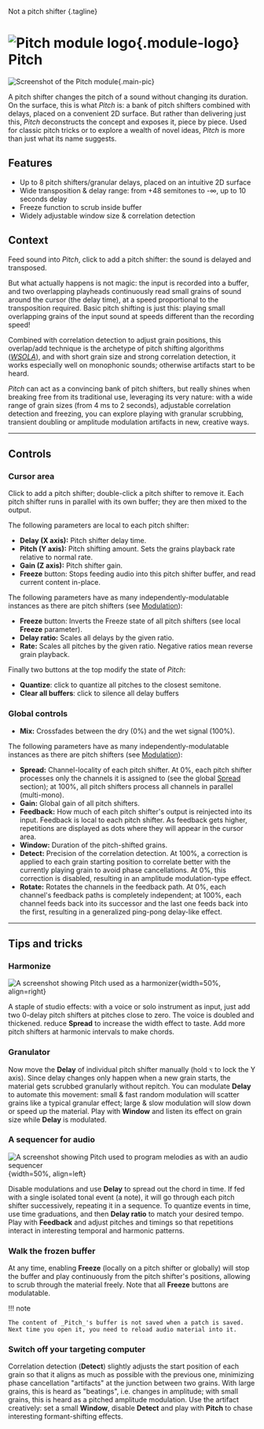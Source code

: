 Not a pitch shifter
{.tagline}

# ![Pitch module logo](../assets/images/modules/pitch/pitch.svg){.module-logo} Pitch

![Screenshot of the Pitch module](../assets/images/modules/pitch/pitch.png){.main-pic}

A pitch shifter changes the pitch of a sound without changing its duration. On the surface, this is what _Pitch_ is: a bank of pitch shifters combined with delays, placed on a convenient 2D surface. But rather than delivering just this, _Pitch_ deconstructs the concept and exposes it, piece by piece. Used for classic pitch tricks or to explore a wealth of novel ideas, _Pitch_ is more than just what its name suggests.

## Features

- Up to 8 pitch shifters/granular delays, placed on an intuitive 2D surface
- Wide transposition & delay range: from +48 semitones to -∞, up to 10 seconds delay
- Freeze function to scrub inside buffer
- Widely adjustable window size & correlation detection

## Context

Feed sound into _Pitch_, click to add a pitch shifter: the sound is delayed and transposed.

But what actually happens is not magic: the input is recorded into a buffer, and two overlapping playheads continuously read small grains of sound around the cursor (the delay time), at a speed proportional to the transposition required. Basic pitch shifting is just this: playing small overlapping grains of the input sound at speeds different than the recording speed!

Combined with correlation detection to adjust grain positions, this overlap/add technique is the archetype of pitch shifting algorithms ([_WSOLA_](https://ieeexplore.ieee.org/document/319366)), and with short grain size and strong correlation detection, it works especially well on monophonic sounds; otherwise artifacts start to be heard.

_Pitch_ can act as a convincing bank of pitch shifters, but really shines when breaking free from its traditional use, leveraging its very nature: with a wide range of grain sizes (from 4 ms to 2 seconds), adjustable correlation detection and freezing, you can explore playing with granular scrubbing, transient doubling or amplitude modulation artifacts in new, creative ways.

---

## Controls

### Cursor area

Click to add a pitch shifter; double-click a pitch shifter to remove it. Each pitch shifter runs in parallel with its own buffer; they are then mixed to the output.

The following parameters are local to each pitch shifter:

- **Delay (X axis):** Pitch shifter delay time.
- **Pitch (Y axis):** Pitch shifting amount. Sets the grains playback rate relative to normal rate.
- **Gain (Z axis):** Pitch shifter gain.
- **Freeze** button: Stops feeding audio into this pitch shifter buffer, and read current content in-place.

The following parameters have as many independently-modulatable instances as there are pitch shifters (see [Modulation](../atelier/modulation.md)):

- **Freeze** button: Inverts the Freeze state of all pitch shifters (see local **Freeze** parameter).
- **Delay ratio:** Scales all delays by the given ratio.
- **Rate:** Scales all pitches by the given ratio. Negative ratios mean reverse grain playback.

Finally two buttons at the top modify the state of _Pitch_:

- **Quantize**: click to quantize all pitches to the closest semitone.
- **Clear all buffers**: click to silence all delay buffers

### Global controls

- **Mix:** Crossfades between the dry (0%) and the wet signal (100%).

The following parameters have as many independently-modulatable instances as there are pitch shifters (see [Modulation](../atelier/modulation.md)):

- **Spread:** Channel-locality of each pitch shifter. At 0%, each pitch shifter processes only the channels it is assigned to (see the global [Spread](../atelier/multichannel.md#spread) section); at 100%, all pitch shifters process all channels in parallel (multi-mono).
- **Gain:** Global gain of all pitch shifters.
- **Feedback:** How much of each pitch shifter's output is reinjected into its input. Feedback is local to each pitch shifter. As feedback gets higher, repetitions are displayed as dots where they will appear in the cursor area.
- **Window:** Duration of the pitch-shifted grains.
- **Detect:** Precision of the correlation detection. At 100%, a correction is applied to each grain starting position to correlate better with the currently playing grain to avoid phase cancellations. At 0%, this correction is disabled, resulting in an amplitude modulation-type effect.
- **Rotate:** Rotates the channels in the feedback path. At 0%, each channel's feedback paths is completely independent; at 100%, each channel feeds back into its successor and the last one feeds back into the first, resulting in a generalized ping-pong delay-like effect.

---

## Tips and tricks

### Harmonize

![A screenshot showing Pitch used as a harmonizer](../assets/images/modules/pitch/pitch-tips-harmonize.png){width=50%, align=right}

A staple of studio effects: with a voice or solo instrument as input, just add two 0-delay pitch shifters at pitches close to zero. The voice is doubled and thickened. reduce **Spread** to increase the width effect to taste. Add more pitch shifters at harmonic intervals to make chords.

### Granulator

Now move the **Delay** of individual pitch shifter manually (hold `⌥` to lock the Y axis). Since delay changes only happen when a new grain starts, the material gets scrubbed granularly without repitch. You can modulate **Delay** to automate this movement: small & fast random modulation will scatter grains like a typical granular effect; large & slow modulation will slow down or speed up the material. Play with **Window** and listen its effect on grain size while **Delay** is modulated.

### A sequencer for audio

![A screenshot showing Pitch used to program melodies as with an audio sequencer](../assets/images/modules/pitch/pitch-tips-melodies.png){width=50%, align=left}

Disable modulations and use **Delay** to spread out the chord in time. If fed with a single isolated tonal event (a note), it will go through each pitch shifter successively, repeating it in a sequence. To quantize events in time, use time graduations, and then **Delay ratio** to match your desired tempo. Play with **Feedback** and adjust pitches and timings so that repetitions interact in interesting temporal and harmonic patterns.

### Walk the frozen buffer

At any time, enabling **Freeze** (locally on a pitch shifter or globally) will stop the buffer and play continuously from the pitch shifter's positions, allowing to scrub through the material freely. Note that all **Freeze** buttons are modulatable.

!!! note

    The content of _Pitch_'s buffer is not saved when a patch is saved. Next time you open it, you need to reload audio material into it.

### Switch off your targeting computer

Correlation detection (**Detect**) slightly adjusts the start position of each grain so that it aligns as much as possible with the previous one, minimizing phase cancellation "artifacts" at the junction between two grains. With large grains, this is heard as "beatings", i.e. changes in amplitude; with small grains, this is heard as a pitched amplitude modulation. Use the artifact creatively: set a small **Window**, disable **Detect** and play with **Pitch** to chase interesting formant-shifting effects.
